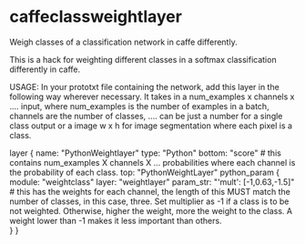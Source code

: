# caffeclassweightlayer
Weigh classes of a classification network in caffe differently. 

This is a hack for weighting different classes in a softmax classification differently in caffe. 

USAGE:
In your prototxt file containing the network, add this layer in the following way wherever necessary. 
It takes in a num_examples x channels x .... input, where num_examples is the number of examples in a batch, channels are the number of classes, .... can be just a number for a single class output or a image w x h for image segmentation where each pixel is a class.  

layer {
  name: "PythonWeightlayer"
  type: "Python"
  bottom: "score" # this contains num_examples X channels X ... probabilities where each channel is the probability of each class. 
  top: "PythonWeightLayer"
  python_param {
    module: "weightclass"
    layer: "weightlayer"
    param_str: "'mult': [-1,0.63,-1.5]"  # this has the weights for each channel, the length of this MUST match the number of classes, in this case, three. Set multiplier as -1 if a class is to be not weighted. Otherwise, higher the weight, more the weight to the class. A weight lower than -1 makes it less important than others.  
  }
}


